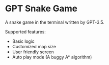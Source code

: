 # GPT Snake Game

A snake game in the terminal written by GPT-3.5.

Supported features:
- Basic logic
- Customized map size
- User friendly screen
- Auto play mode (A buggy A* algorithm)
